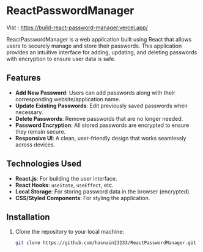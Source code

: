 # ReactPasswordManager

Vist : https://build-react-password-manager.vercel.app/


ReactPasswordManager is a web application built using React that allows users to securely manage and store their passwords. This application provides an intuitive interface for adding, updating, and deleting passwords with encryption to ensure user data is safe.

## Features

- **Add New Password**: Users can add passwords along with their corresponding website/application name.
- **Update Existing Passwords**: Edit previously saved passwords when necessary.
- **Delete Passwords**: Remove passwords that are no longer needed.
- **Password Encryption**: All stored passwords are encrypted to ensure they remain secure.
- **Responsive UI**: A clean, user-friendly design that works seamlessly across devices.

## Technologies Used

- **React.js**: For building the user interface.
- **React Hooks**: `useState`, `useEffect`, etc.
- **Local Storage**: For storing password data in the browser (encrypted).
- **CSS/Styled Components**: For styling the application.

## Installation

1. Clone the repository to your local machine:
   ```bash
   git clone https://github.com/hasnain23233/ReactPasswordManager.git
